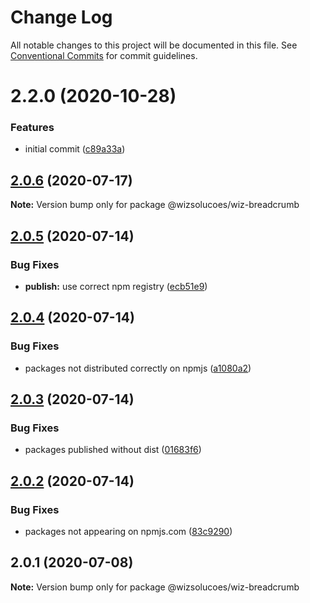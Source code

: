 # Change Log

All notable changes to this project will be documented in this file.
See [Conventional Commits](https://conventionalcommits.org) for commit guidelines.

# 2.2.0 (2020-10-28)


### Features

* initial commit ([c89a33a](https://github.com/wizsolucoes/syz/commit/c89a33a0d742dfa3bc3f131f5c9cf6ae4ed88923))





## [2.0.6](https://github.com/wizsolucoes/wiz-breadcrumb/compare/@wizsolucoes/wiz-breadcrumb@2.0.5...@wizsolucoes/wiz-breadcrumb@2.0.6) (2020-07-17)

**Note:** Version bump only for package @wizsolucoes/wiz-breadcrumb





## [2.0.5](https://github.com/wizsolucoes/wiz-breadcrumb/compare/@wizsolucoes/wiz-breadcrumb@2.0.1...@wizsolucoes/wiz-breadcrumb@2.0.5) (2020-07-14)


### Bug Fixes

* **publish:** use correct npm registry ([ecb51e9](https://github.com/wizsolucoes/wiz-breadcrumb/commit/ecb51e91ff54ea0a3a13dbb712e69e31552ea924))





## [2.0.4](https://github.com/wizsolucoes/wiz-breadcrumb/compare/@wizsolucoes/wiz-breadcrumb@2.0.1...@wizsolucoes/wiz-breadcrumb@2.0.4) (2020-07-14)


### Bug Fixes

* packages not distributed correctly on npmjs ([a1080a2](https://github.com/wizsolucoes/wiz-breadcrumb/commit/a1080a267e4aea2160f96d7d62911b6907d7c2ea))





## [2.0.3](https://github.com/wizsolucoes/wiz-breadcrumb/compare/@wizsolucoes/wiz-breadcrumb@2.0.2...@wizsolucoes/wiz-breadcrumb@2.0.3) (2020-07-14)


### Bug Fixes

* packages published without dist ([01683f6](https://github.com/wizsolucoes/wiz-breadcrumb/commit/01683f631796401524c1061cadf73269df50242b))





## [2.0.2](https://github.com/wizsolucoes/wiz-breadcrumb/compare/@wizsolucoes/wiz-breadcrumb@2.0.1...@wizsolucoes/wiz-breadcrumb@2.0.2) (2020-07-14)


### Bug Fixes

* packages not appearing on npmjs.com ([83c9290](https://github.com/wizsolucoes/wiz-breadcrumb/commit/83c92900f98d4dde02329c805c3a185b873d65cb))





## 2.0.1 (2020-07-08)

**Note:** Version bump only for package @wizsolucoes/wiz-breadcrumb
